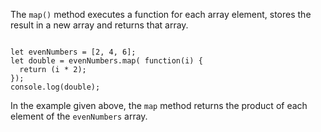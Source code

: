 The `map()` method executes
a function for each array element,
stores the result in
a new array and returns that array.

<Editor lang="javascript">
<code>
let evenNumbers = [2, 4, 6];
let double = evenNumbers.map( function(i) {
  return (i * 2);
});
console.log(double);
</code>
</Editor>

In the example given above,
the `map` method returns
the product of each element
of the `evenNumbers` array.

